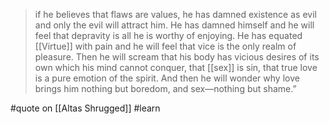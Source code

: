 > if he believes that flaws are values, he has damned existence as evil and only the evil will attract him. He has damned himself and he will feel that depravity is all he is worthy of enjoying. He has equated [[Virtue]] with pain and he will feel that vice is the only realm of pleasure. Then he will scream that his body has vicious desires of its own which his mind cannot conquer, that [[sex]] is sin, that true love is a pure emotion of the spirit. And then he will wonder why love brings him nothing but boredom, and sex—nothing but shame.”

#quote  on [[Altas Shrugged]] #learn